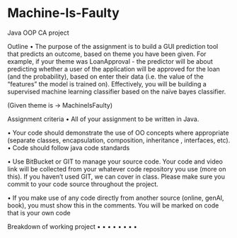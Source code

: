 # Machine-Is-Faulty
Java OOP CA project 
  
Outline
• The purpose of the assignment is to build a GUI prediction tool that predicts an outcome, based on theme 
  you have been given. For example, if your theme was LoanApproval - the predictor will be about 
  predicting whether a user of the application will be approved for the loan (and the probability), based on 
  enter their data (i.e. the value of the “features” the model is trained on).
  Effectively, you will be building a supervised machine learning classifier 
  based on the naïve bayes classifier.

(Given theme is -> MachineIsFaulty)

Assignment criteria
• All of your assignment to be written in Java. 

• Your code should demonstrate the use of OO concepts where appropriate (separate classes, 
encapsulation, composition, inheritance , interfaces, etc). 
• Code should follow java code standards

• Use BitBucket or GIT to manage your source code. Your code and video link will be collected from 
your whatever code repository you use (more on this). If you haven’t used GIT, we can cover in 
class. Please make sure you commit to your code source throughout the project. 

• If you make use of any code directly from another source (online, genAI, book), you must show this 
in the comments. You will be marked on code that is your own code


Breakdown of working project
•
•
•
•
•
•
•
•




